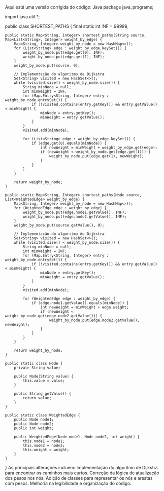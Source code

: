 Aqui está uma versão corrigida do código:
Java
package java_programs;

import java.util.*;

public class SHORTEST_PATHS {
    final static int INF = 99999;

    public static Map<String, Integer> shortest_paths(String source, Map<List<String>, Integer> weight_by_edge) {
        Map<String, Integer> weight_by_node = new HashMap<>();
        for (List<String> edge : weight_by_edge.keySet()) {
            weight_by_node.put(edge.get(0), INF);
            weight_by_node.put(edge.get(1), INF);
        }
        weight_by_node.put(source, 0);

        // Implementação do algoritmo de Dijkstra
        Set<String> visited = new HashSet<>();
        while (visited.size() < weight_by_node.size()) {
            String minNode = null;
            int minWeight = INF;
            for (Map.Entry<String, Integer> entry : weight_by_node.entrySet()) {
                if (!visited.contains(entry.getKey()) && entry.getValue() < minWeight) {
                    minNode = entry.getKey();
                    minWeight = entry.getValue();
                }
            }
            visited.add(minNode);

            for (List<String> edge : weight_by_edge.keySet()) {
                if (edge.get(0).equals(minNode)) {
                    int newWeight = minWeight + weight_by_edge.get(edge);
                    if (newWeight < weight_by_node.get(edge.get(1))) {
                        weight_by_node.put(edge.get(1), newWeight);
                    }
                }
            }
        }

        return weight_by_node;
    }

    public static Map<String, Integer> shortest_paths(Node source, List<WeightedEdge> weight_by_edge) {
        Map<String, Integer> weight_by_node = new HashMap<>();
        for (WeightedEdge edge : weight_by_edge) {
            weight_by_node.put(edge.node1.getValue(), INF);
            weight_by_node.put(edge.node2.getValue(), INF);
        }
        weight_by_node.put(source.getValue(), 0);

        // Implementação do algoritmo de Dijkstra
        Set<String> visited = new HashSet<>();
        while (visited.size() < weight_by_node.size()) {
            String minNode = null;
            int minWeight = INF;
            for (Map.Entry<String, Integer> entry : weight_by_node.entrySet()) {
                if (!visited.contains(entry.getKey()) && entry.getValue() < minWeight) {
                    minNode = entry.getKey();
                    minWeight = entry.getValue();
                }
            }
            visited.add(minNode);

            for (WeightedEdge edge : weight_by_edge) {
                if (edge.node1.getValue().equals(minNode)) {
                    int newWeight = minWeight + edge.weight;
                    if (newWeight < weight_by_node.get(edge.node2.getValue())) {
                        weight_by_node.put(edge.node2.getValue(), newWeight);
                    }
                }
            }
        }

        return weight_by_node;
    }

    public static class Node {
        private String value;

        public Node(String value) {
            this.value = value;
        }

        public String getValue() {
            return value;
        }
    }

    public static class WeightedEdge {
        public Node node1;
        public Node node2;
        public int weight;

        public WeightedEdge(Node node1, Node node2, int weight) {
            this.node1 = node1;
            this.node2 = node2;
            this.weight = weight;
        }
    }
}
As principais alterações incluem:
Implementação do algoritmo de Dijkstra para encontrar os caminhos mais curtos.
Correção da lógica de atualização dos pesos nos nós.
Adição de classes para representar os nós e arestas com pesos.
Melhoria na legibilidade e organização do código.

